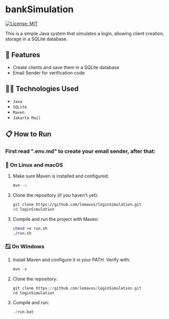 # bankSimulation

[![License: MIT](https://img.shields.io/badge/License-MIT-yellow.svg)](https://opensource.org/licenses/MIT)

This is a simple Java system that simulates a login, allowing client creation, storage in a SQLite database.

## 🚀 Features

- Create clients and save them in a SQLite database
- Email Sender for verification code

## 🧑‍💻 Technologies Used

- `Java`
- `SQLite`
- `Maven`
- `Jakarta Mail`

## 📋 How to Run

### First read ".env.md" to create your email sender, after that:

### 🐧 On Linux and macOS

1. Make sure Maven is installed and configured:
   ```bash
   mvn -v
   ```

2. Clone the repository (if you haven't yet):
   ```bash
   git clone https://github.com/lemavos/loginSimulation.git
   cd loginSimulation
   ```

3. Compile and run the project with Maven:
   ```bash
   chmod +x run.sh
   ./run.sh
   ```

### 🪟 On Windows

1. Install Maven and configure it in your PATH. Verify with:
   ```powershell
   mvn -v
   ```

2. Clone the repository:
   ```powershell
   git clone https://github.com/lemavos/loginSimulation.git
   cd loginSimulation
   ```

3. Compile and run:
   ```powershell
   ./run.bat
   ```
